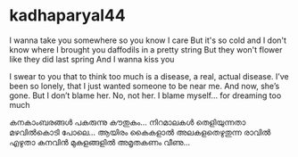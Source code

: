 
# kadhaparyal44

I wanna take you somewhere so you know I care
But it's so cold and I don't know where
I brought you daffodils in a pretty string
But they won't flower like they did last spring
And I wanna kiss you


I swear to you that to think too much is a disease, a real, actual disease.
I’ve been so lonely, that I just wanted someone to be near me. And now, she’s gone. But I don’t blame her. No, not her. I blame myself… for dreaming too much

കനകാംബരങ്ങൾ പകരുന്നു കൗതുകം...
നിറമാലകൾ തെളിയുന്നതാ മഴവിൽകൊടി പോലെ...
ആയിരം കൈകളാൽ അലകളതെഴുതുന്ന രാവിൽ
എഴുതാ കനവിൻ മുകുളങ്ങളിൽ അമൃതകണം വീണു...

